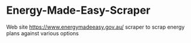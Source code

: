 # Energy-Made-Easy-Scraper
Web site https://www.energymadeeasy.gov.au/ scraper to scrap energy plans against various options

